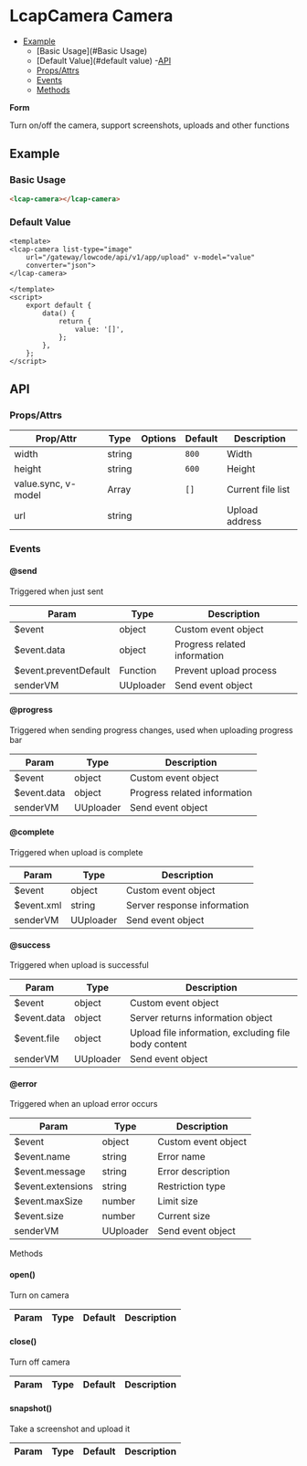 <!-- The README.md is automatically generated based on api.yaml and docs/*.md for easy viewing on GitHub and NPM. If you need to modify, please view the source file -->

# LcapCamera Camera

- [Example](#example)
    - [Basic Usage](#Basic Usage)
    - [Default Value](#default value)
-[API]()
    - [Props/Attrs](#propsattrs)
    - [Events](#events)
    - [Methods](#methods)

**Form**

Turn on/off the camera, support screenshots, uploads and other functions

## Example
### Basic Usage

``` html
<lcap-camera></lcap-camera>
```

### Default Value

```vue
<template>
<lcap-camera list-type="image"
    url="/gateway/lowcode/api/v1/app/upload" v-model="value"
    converter="json">
</lcap-camera>

</template>
<script>
    export default {
        data() {
            return {
                value: '[]',
            };
        },
    };
</script>
```

## API
### Props/Attrs

| Prop/Attr | Type | Options | Default | Description |
| --------- | ---- | ------- | ------- | ----------- |
| width | string | | `800` | Width |
| height | string | | `600` | Height |
| value.sync, v-model | Array | | `[]` | Current file list |
| url | string | | | Upload address |

### Events

#### @send

Triggered when just sent

| Param | Type | Description |
| ----- | ---- | ----------- |
| $event | object | Custom event object |
| $event.data | object | Progress related information |
| $event.preventDefault | Function | Prevent upload process |
| senderVM | UUploader | Send event object |

#### @progress

Triggered when sending progress changes, used when uploading progress bar

| Param | Type | Description |
| ----- | ---- | ----------- |
| $event | object | Custom event object |
| $event.data | object | Progress related information |
| senderVM | UUploader | Send event object |

#### @complete

Triggered when upload is complete

| Param | Type | Description |
| ----- | ---- | ----------- |
| $event | object | Custom event object |
| $event.xml | string | Server response information |
| senderVM | UUploader | Send event object |

#### @success

Triggered when upload is successful

| Param | Type | Description |
| ----- | ---- | ----------- |
| $event | object | Custom event object |
| $event.data | object | Server returns information object |
| $event.file | object | Upload file information, excluding file body content |
| senderVM | UUploader | Send event object |

#### @error

Triggered when an upload error occurs

| Param | Type | Description |
| ----- | ---- | ----------- |
| $event | object | Custom event object |
| $event.name | string | Error name |
| $event.message | string | Error description |
| $event.extensions | string | Restriction type |
| $event.maxSize | number | Limit size |
| $event.size | number | Current size |
| senderVM | UUploader | Send event object |

Methods

#### open()

Turn on camera

| Param | Type | Default | Description |
| ----- | ---- | ------- | ----------- |

#### close()

Turn off camera

| Param | Type | Default | Description |
| ----- | ---- | ------- | ----------- |

#### snapshot()

Take a screenshot and upload it

| Param | Type | Default | Description |
| ----- | ---- | ------- | ----------- |

